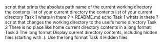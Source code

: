 script that prints the absolute path name of the current working directory
the contents list of your current directory
the contents list of your current directory
Task 1 whats in there ? > README.md
echo Task 1 whats in there ? 
script that changes the working directory to the user’s home directory
Task 2 There is no place like home
current directory contents in a long format
Task 3 The long format
Display current directory contents, including hidden files (starting with .). Use the long format
Task 4 Hidden files
